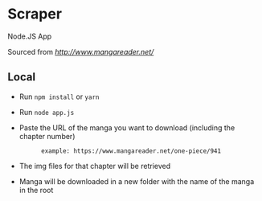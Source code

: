 # Scraper
Node.JS App

Sourced from *http://www.mangareader.net/*

## Local
* Run ```npm install``` or ```yarn```
* Run ```node app.js```
* Paste the URL of the manga you want to download (including the chapter number)

            example: https://www.mangareader.net/one-piece/941

* The img files for that chapter will be retrieved
* Manga will be downloaded in a new folder with the name of the manga in the root
